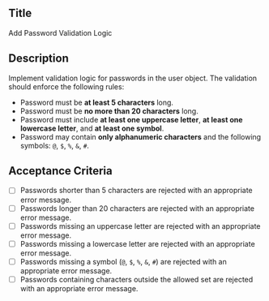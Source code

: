 ## Title
Add Password Validation Logic

## Description
Implement validation logic for passwords in the user object. The validation should enforce the following rules:

- Password must be **at least 5 characters** long.
- Password must be **no more than 20 characters** long.
- Password must include **at least one uppercase letter**, **at least one lowercase letter**, and **at least one symbol**.
- Password may contain **only alphanumeric characters** and the following symbols: `@`, `$`, `%`, `&`, `#`.

## Acceptance Criteria
- [ ] Passwords shorter than 5 characters are rejected with an appropriate error message.
- [ ] Passwords longer than 20 characters are rejected with an appropriate error message.
- [ ] Passwords missing an uppercase letter are rejected with an appropriate error message.
- [ ] Passwords missing a lowercase letter are rejected with an appropriate error message.
- [ ] Passwords missing a symbol (`@`, `$`, `%`, `&`, `#`) are rejected with an appropriate error message.
- [ ] Passwords containing characters outside the allowed set are rejected with an appropriate error message.